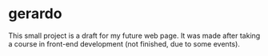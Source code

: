 # gerardo

This  small project is a draft for my future web page. It was made after taking a course in front-end development (not finished, due to some events).
